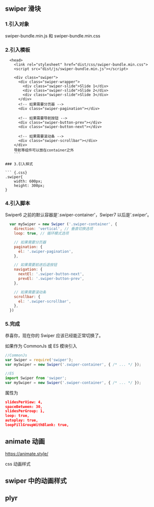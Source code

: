 

## swiper 滑块 
### 1.引入对象 
swiper-bundle.min.js 和 swiper-bundle.min.css

### 2.引入模板 

``` {.html}
  <head>
    <link rel="stylesheet" href="dist/css/swiper-bundle.min.css">
    <script src="dist/js/swiper-bundle.min.js"></script>
 
    <div class="swiper">
      <div class="swiper-wrapper">
        <div class="swiper-slide">Slide 1</div>
        <div class="swiper-slide">Slide 2</div>
        <div class="swiper-slide">Slide 3</div>
      </div>
      <!-- 如果需要分页器 -->
      <div class="swiper-pagination"></div>

      <!-- 如果需要导航按钮 -->
      <div class="swiper-button-prev"></div>
      <div class="swiper-button-next"></div>

      <!-- 如果需要滚动条 -->
      <div class="swiper-scrollbar"></div>
    </div>
    导航等组件可以放在container之外
    ```

### 3.引入样式 

``` {.css}
.swiper{
    width: 600px;
    height: 300px;
}
```

### 4.引入脚本 

Swiper6 之前的默认容器是'.swiper-container'，Swiper7 以后是'.swiper'。

```js
  var mySwiper = new Swiper ('.swiper-container', {
    direction: 'vertical', // 垂直切换选项
    loop: true, // 循环模式选项

    // 如果需要分页器
    pagination: {
      el: '.swiper-pagination',
    },

    // 如果需要前进后退按钮
    navigation: {
      nextEl: '.swiper-button-next',
      prevEl: '.swiper-button-prev',
    },

    // 如果需要滚动条
    scrollbar: {
      el: '.swiper-scrollbar',
    },
  }) 
```

### 5.完成

恭喜你，现在你的 Swiper 应该已经能正常切换了。

如果作为 CommonJs 或 ES 模块引入

``` js
//CommonJs
var Swiper = require('swiper');    
var mySwiper = new Swiper('.swiper-container', { /* ... */ });

//ES
import Swiper from 'swiper';    
var mySwiper = new Swiper('.swiper-container', { /* ... */ });
```

属性为 
``` json
slidesPerView: 4,
spaceBetween: 30,
slidesPerGroup: 1,
loop: true,
autoplay: true,
loopFillGroupWithBlank: true,
```
## animate 动画  
https://animate.style/

css 动画样式 
## swiper 中的动画样式 

## plyr
